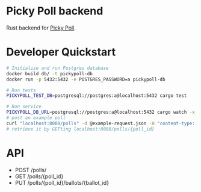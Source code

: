 # Picky Poll backend
Rust backend for [Picky Poll](https://pickypoll.com).

# Developer Quickstart
```sh
# Initialize and run Postgres database
docker build db/ -t pickypoll-db
docker run -p 5432:5432 -e POSTGRES_PASSWORD=a pickypoll-db

# Run tests
PICKYPOLL_TEST_DB=postgresql://postgres:a@localhost:5432 cargo test

# Run service
PICKYPOLL_DB_URL=postgresql://postgres:a@localhost:5432 cargo watch -x run
# post an example poll
curl "localhost:8080/polls" -d @example-request.json -H "content-type: application/json" -i -H "x-vote-secret: test"
# retrieve it by GETting localhost:8080/polls/{poll_id}
```

# API
* POST /polls/
* GET /polls/{poll_id}
* PUT /polls/{poll_id}/ballots/{ballot_id}

